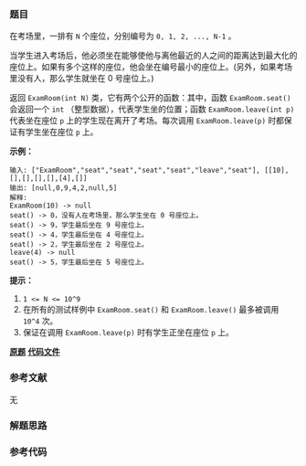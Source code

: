 ### 题目
在考场里，一排有 `N` 个座位，分别编号为 `0, 1, 2, ..., N-1` 。

当学生进入考场后，他必须坐在能够使他与离他最近的人之间的距离达到最大化的座位上。如果有多个这样的座位，他会坐在编号最小的座位上。(另外，如果考场里没有人，那么学生就坐在
0 号座位上。)

返回 `ExamRoom(int N)` 类，它有两个公开的函数：其中，函数 `ExamRoom.seat()` 会返回一个 `int`
（整型数据），代表学生坐的位置；函数 `ExamRoom.leave(int p)` 代表坐在座位 `p` 上的学生现在离开了考场。每次调用
`ExamRoom.leave(p)` 时都保证有学生坐在座位 `p` 上。



**示例：**

    
    
    输入: ["ExamRoom","seat","seat","seat","seat","leave","seat"], [[10],[],[],[],[],[4],[]]
    输出: [null,0,9,4,2,null,5]
    解释:
    ExamRoom(10) -> null
    seat() -> 0，没有人在考场里，那么学生坐在 0 号座位上。
    seat() -> 9，学生最后坐在 9 号座位上。
    seat() -> 4，学生最后坐在 4 号座位上。
    seat() -> 2，学生最后坐在 2 号座位上。
    leave(4) -> null
    seat() -> 5，学生最后坐在 5 号座位上。
    



**提示：**

  1. `1 <= N <= 10^9`
  2. 在所有的测试样例中 `ExamRoom.seat()` 和 `ExamRoom.leave()` 最多被调用 `10^4` 次。
  3. 保证在调用 `ExamRoom.leave(p)` 时有学生正坐在座位 `p` 上。

 **[原题](https://leetcode-cn.com/problems/exam-room/)**    **[代码文件]()**


### 参考文献
无

### 解题思路




### 参考代码

```go


```




